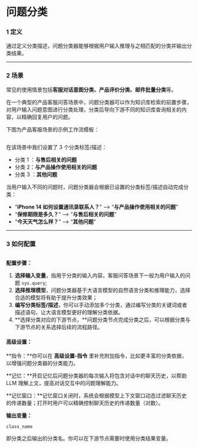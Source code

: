 # 问题分类

### 1 **定义**

通过定义分类描述，问题分类器能够根据用户输入推理与之相匹配的分类并输出分类结果。

***

### **2 场景**

常见的使用情景包括**客服对话意图分类、产品评价分类、邮件批量分类**等。

在一个典型的产品客服问答场景中，问题分类器可以作为知识库检索的前置步骤，对用户输入问题意图进行分类处理，分类后导向下游不同的知识库查询相关的内容，以精确回复用户的问题。

下图为产品客服场景的示例工作流模板：

<figure><img src="../../../.gitbook/assets/image (2) (1) (1) (1) (1) (1) (1) (1) (1) (1) (1).png" alt=""><figcaption></figcaption></figure>

在该场景中我们设置了 3 个分类标签/描述：

* 分类 1 ：**与售后相关的问题**
* 分类 2：**与产品操作使用相关的问题**
* 分类 3 ：**其他问题**

当用户输入不同的问题时，问题分类器会根据已设置的分类标签/描述自动完成分类：

* “**iPhone 14 如何设置通讯录联系人？**” —> “**与产品操作使用相关的问题**”
* “**保修期限是多久？**” —> “**与售后相关的问题**”
* “**今天天气怎么样？**” —> “**其他问题**”

***

### 3 如何配置

<figure><img src="../../../.gitbook/assets/image (3) (1) (1) (1) (1) (1) (1) (1) (1) (1).png" alt=""><figcaption></figcaption></figure>

**配置步骤：**

1. **选择输入变量**，指用于分类的输入内容，客服问答场景下一般为用户输入的问题 `sys.query`;
2. **选择推理模型**，问题分类器基于大语言模型的自然语言分类和推理能力，选择合适的模型将有助于提升分类效果；
3. **编写分类标签/描述**，你可以手动添加多个分类，通过编写分类的关键词或者描述语句，让大语言模型更好的理解分类依据。
4. **选择分类对应的下游节点，**问题分类节点完成分类之后，可以根据分类与下游节点的关系选择后续的流程路径。

#### **高级设置：**

**指令：**你可以在 **高级设置-指令** 里补充附加指令，比如更丰富的分类依据，以增强问题分类器的分类能力。

**记忆：**开启记忆后问题分类器的每次输入将包含对话中的聊天历史，以帮助 LLM 理解上文，提高对话交互中的问题理解能力。

**记忆窗口：**记忆窗口关闭时，系统会根据模型上下文窗口动态过滤聊天历史的传递数量；打开时用户可以精确控制聊天历史的传递数量（对数）。

**输出变量：**

`class_name`

即分类之后输出的分类名。你可以在下游节点需要时使用分类结果变量。
